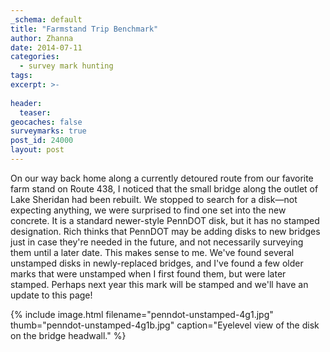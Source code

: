 ```yaml
---
_schema: default
title: "Farmstand Trip Benchmark"
author: Zhanna
date: 2014-07-11
categories:
  - survey mark hunting
tags:
excerpt: >-
  
header:
  teaser:
geocaches: false
surveymarks: true
post_id: 24000
layout: post       
---
```


On our way back home along a currently detoured route from our favorite farm stand on Route 438, I noticed that the small bridge along the outlet of Lake Sheridan had been rebuilt. We stopped to search for a disk—not expecting anything, we were surprised to find one set into the new concrete. It is a standard newer-style PennDOT disk, but it has no stamped designation. Rich thinks that PennDOT may be adding disks to new bridges just in case they're needed in the future, and not necessarily surveying them until a later date. This makes sense to me. We've found several unstamped disks in newly-replaced bridges, and I've found a few older marks that were unstamped when I first found them, but were later stamped. Perhaps next year this mark will be stamped and we'll have an update to this page!

{% include image.html filename="penndot-unstamped-4g1.jpg" thumb="penndot-unstamped-4g1b.jpg" caption="Eyelevel view of the disk on the bridge headwall." %}
